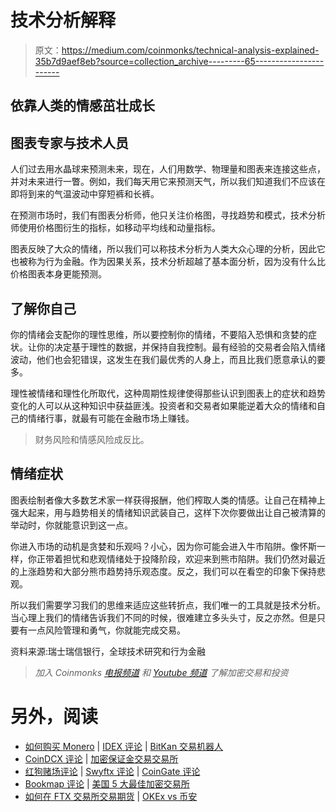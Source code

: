 # 技术分析解释

> 原文：<https://medium.com/coinmonks/technical-analysis-explained-35b7d9aef8eb?source=collection_archive---------65----------------------->

## 依靠人类的情感茁壮成长

## 图表专家与技术人员

人们过去用水晶球来预测未来，现在，人们用数学、物理量和图表来连接这些点，并对未来进行一瞥。例如，我们每天用它来预测天气，所以我们知道我们不应该在即将到来的气温波动中穿短裤和长裤。

在预测市场时，我们有图表分析师，他只关注价格图，寻找趋势和模式，技术分析师使用价格图衍生的指标，如移动平均线和动量指标。

图表反映了大众的情绪，所以我们可以称技术分析为人类大众心理的分析，因此它也被称为行为金融。作为因果关系，技术分析超越了基本面分析，因为没有什么比价格图表本身更能预测。

## 了解你自己

你的情绪会支配你的理性思维，所以要控制你的情绪，不要陷入恐惧和贪婪的症状。让你的决定基于理性的数据，并保持自我控制。最有经验的交易者会陷入情绪波动，他们也会犯错误，这发生在我们最优秀的人身上，而且比我们愿意承认的要多。

理性被情绪和理性化所取代，这种周期性规律使得那些认识到图表上的症状和趋势变化的人可以从这种知识中获益匪浅。投资者和交易者如果能逆着大众的情绪和自己的情绪行事，就最有可能在金融市场上赚钱。

> 财务风险和情感风险成反比。

## **情绪症状**

图表绘制者像大多数艺术家一样获得报酬，他们榨取人类的情感。让自己在精神上强大起来，用与趋势相关的情绪知识武装自己，这样下次你要做出让自己被清算的举动时，你就能意识到这一点。

你进入市场的动机是贪婪和乐观吗？小心，因为你可能会进入牛市陷阱。像怀斯一样，你正带着担忧和悲观情绪处于投降阶段，欢迎来到熊市陷阱。我们仍然对最近的上涨趋势和大部分熊市趋势持乐观态度。反之，我们可以在看空的印象下保持悲观。

所以我们需要学习我们的思维来适应这些转折点，我们唯一的工具就是技术分析。当心理上我们的情绪告诉我们不同的时候，很难建立多头头寸，反之亦然。但是只要有一点风险管理和勇气，你就能完成交易。

资料来源:瑞士瑞信银行，全球技术研究和行为金融

> *加入 Coinmonks* [*电报频道*](https://t.me/coincodecap) *和* [*Youtube 频道*](https://www.youtube.com/c/coinmonks/videos) *了解加密交易和投资*

# 另外，阅读

*   [如何购买 Monero](https://coincodecap.com/buy-monero) | [IDEX 评论](https://coincodecap.com/idex-review) | [BitKan 交易机器人](https://coincodecap.com/bitkan-trading-bot)
*   [CoinDCX 评论](/coinmonks/coindcx-review-8444db3621a2) | [加密保证金交易交易所](https://coincodecap.com/crypto-margin-trading-exchanges)
*   [红狗赌场评论](https://coincodecap.com/red-dog-casino-review) | [Swyftx 评论](https://coincodecap.com/swyftx-review) | [CoinGate 评论](https://coincodecap.com/coingate-review)
*   [Bookmap 评论](https://coincodecap.com/bookmap-review-2021-best-trading-software) | [美国 5 大最佳加密交易所](https://coincodecap.com/crypto-exchange-usa)
*   [如何在 FTX 交易所交易期货](https://coincodecap.com/ftx-futures-trading) | [OKEx vs 币安](https://coincodecap.com/okex-vs-binance)